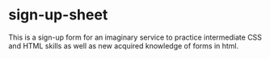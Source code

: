 # sign-up-sheet
This is a sign-up form for an imaginary service to practice intermediate CSS and HTML skills as well as new acquired knowledge of forms in html.
